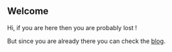 ## Welcome

Hi, if you are here then you are probably lost !
 
But since you are already there you can check the [blog](/blog).